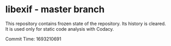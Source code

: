 # libexif - master branch

This repository contains frozen state of the repository.
Its history is cleared. It is used only for static code
analysis with Codacy.

Commit Time: 1693210691
